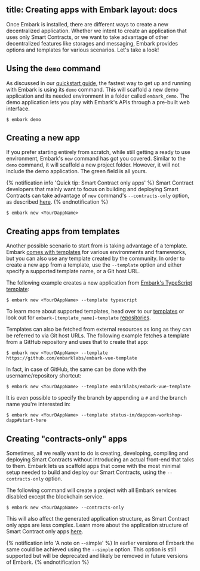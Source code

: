 title: Creating apps with Embark
layout: docs
---

Once Embark is installed, there are different ways to create a new decentralized application. Whether we intent to create an application that uses only Smart Contracts, or we want to take advantage of other decentralized features like storages and messaging, Embark provides options and templates for various scenarios. Let's take a look!

## Using the `demo` command

As discussed in our [quickstart guide](/docs/quick_start.html), the fastest way to get up and running with Embark is using its `demo` command. This will scaffold a new demo application and its needed environment in a folder called `embark_demo`. The demo application lets you play with Embark's APIs through a pre-built web interface.

```
$ embark demo
```

## Creating a new app

If you prefer starting entirely from scratch, while still getting a ready to use environment, Embark's `new` command has got you covered. Similar to the `demo` command, it will scaffold a new project folder. However, it will not include the demo application. The green field is all yours.

{% notification info 'Quick tip: Smart Contract only apps' %}
Smart Contract developers that mainly want to focus on building and deploying Smart Contracts can take advantage of `new` command's `--contracts-only` option, as described [here](create_project.html#Creating-“contracts-only”-apps).
{% endnotification %}

```
$ embark new <YourDappName>
```

## Creating apps from templates

Another possible scenario to start from is taking advantage of a template. Embark [comes with templates](/templates) for various environments and frameworks, but you can also use any template created by the community. In order to create a new app from a template, use the `--template` option and either specify a supported template name, or a Git host URL.

The following example creates a new application from [Embark's TypeScript template](https://github.com/embarklabs/embark-typescript-template):

```
$ embark new <YourDAppName> --template typescript
```

To learn more about supported templates, head over to our [templates](/templates) or look out for `embark-[template_name]-template` [repositories](https://github.com/embarklabs?utf8=%E2%9C%93&q=template&type=&language=).

Templates can also be fetched from external resources as long as they can be referred to via Git host URLs. The following example fetches a template from a GitHub repository and uses that to create that app:

```
$ embark new <YourDAppName> --template https://github.com/embarklabs/embark-vue-template
```

In fact, in case of GitHub, the same can be done with the username/repository shortcut:

```
$ embark new <YourDAppName> --template embarklabs/embark-vue-template
```

It is even possible to specify the branch by appending a `#` and the branch name you're interested in:

```
$ embark new <YourDAppName> --template status-im/dappcon-workshop-dapp#start-here
```

## Creating "contracts-only" apps

Sometimes, all we really want to do is creating, developing, compiling and deploying Smart Contracts without introducing an actual front-end that talks to them. Embark lets us scaffold apps that come with the most minimal setup needed to build and deploy our Smart Contracts, using the `--contracts-only` option.

The following command will create a project with all Embark services disabled except the blockchain service.

```
$ embark new <YourDAppName> --contracts-only
```

This will also affect the generated application structure, as Smart Contract only apps are less complex. Learn more about the application structure of Smart Contract only apps [here](structure.html#Simple-template-structure).

{% notification info 'A note on --simple' %}
In earlier versions of Embark the same could be achieved using the `--simple` option. This option is still supported but will be deprecated and likely be removed in future versions of Embark.
{% endnotification %}

